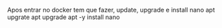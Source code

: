 Apos entrar no docker tem que fazer, update, upgrade e install nano
apt upgrate
apt upgrade
apt -y install nano
